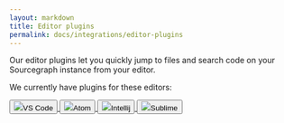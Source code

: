 ```yaml
---
layout: markdown
title: Editor plugins
permalink: docs/integrations/editor-plugins
---
```


Our editor plugins let you quickly jump to files and search code on your Sourcegraph instance from your editor.

We currently have plugins for these editors:

<div id="integrations-btns" class="btn-group">

<a href="https://marketplace.visualstudio.com/items?itemName=sourcegraph.sourcegraph">
<button class="btn btn-outline-primary align-items-center">
    <img src="/integrations/vscode.svg"/>VS Code
</button>
</a>

<a href="https://atom.io/packages/sourcegraph">
<button class="btn btn-outline-primary align-items-center">
    <img src="/integrations/atom.svg"/>Atom
</button>
</a>

<a href="https://plugins.jetbrains.com/plugin/9682-sourcegraph">
<button  class="btn btn-outline-primary align-items-center">
    <img src="/integrations/jetbrains.svg"/>Intellij
</button>

<a href="https://github.com/sourcegraph/sourcegraph-sublime">
<button  class="btn btn-outline-primary align-items-center">
    <img src="/integrations/sublime.svg"/>Sublime
</button>
</a>

</div>
